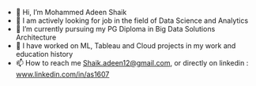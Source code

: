 - 👋 Hi, I’m Mohammed Adeen Shaik
- 👀 I am actively looking for job in the field of Data Science and Analytics
- 🌱 I’m currently pursuing my PG Diploma in Big Data Solutions Architecture
- 💞️ I have worked on ML, Tableau and Cloud projects in my work and education history
- 📫 How to reach me Shaik.adeen12@gmail.com, or directly on linkedin : www.linkedin.com/in/as1607

<!---
Adeen1607/Adeen1607 is a ✨ special ✨ repository because its `README.md` (this file) appears on your GitHub profile.
You can click the Preview link to take a look at your changes.
--->
